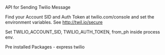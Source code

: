 API for Sending Twilio Message

Find your Account SID and Auth Token at twilio.com/console
and set the environment variables. See http://twil.io/secure

Set TWILIO_ACCOUNT_SID, TWILIO_AUTH_TOKEN, from_ph inside process env.

Pre installed Packages -
express
twilio